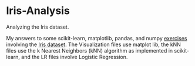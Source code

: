 # Iris-Analysis
Analyzing the Iris dataset.

My answers to some scikit-learn, matplotlib, pandas, and numpy [exercises](https://www.w3resource.com/machine-learning/scikit-learn/iris/index.php) involving the [Iris dataset](https://gist.github.com/netj/8836201). The Visualization files use matplot lib, the kNN files use the k Nearest Neighbors (kNN) algorithm as implemented in scikit-learn, and the LR files involve Logistic Regression.
